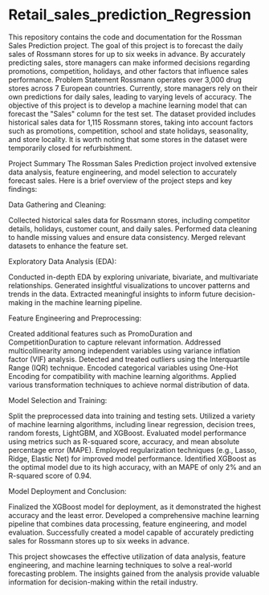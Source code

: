 # Retail_sales_prediction_Regression
This repository contains the code and documentation for the Rossman Sales Prediction project. The goal of this project is to forecast the daily sales of Rossmann stores for up to six weeks in advance. By accurately predicting sales, store managers can make informed decisions regarding promotions, competition, holidays, and other factors that influence sales performance.
Problem Statement
Rossmann operates over 3,000 drug stores across 7 European countries. Currently, store managers rely on their own predictions for daily sales, leading to varying levels of accuracy. The objective of this project is to develop a machine learning model that can forecast the "Sales" column for the test set. The dataset provided includes historical sales data for 1,115 Rossmann stores, taking into account factors such as promotions, competition, school and state holidays, seasonality, and store locality. It is worth noting that some stores in the dataset were temporarily closed for refurbishment.

Project Summary
The Rossman Sales Prediction project involved extensive data analysis, feature engineering, and model selection to accurately forecast sales. Here is a brief overview of the project steps and key findings:

Data Gathering and Cleaning:

Collected historical sales data for Rossmann stores, including competitor details, holidays, customer count, and daily sales. Performed data cleaning to handle missing values and ensure data consistency. Merged relevant datasets to enhance the feature set.

Exploratory Data Analysis (EDA):

Conducted in-depth EDA by exploring univariate, bivariate, and multivariate relationships. Generated insightful visualizations to uncover patterns and trends in the data. Extracted meaningful insights to inform future decision-making in the machine learning pipeline.

Feature Engineering and Preprocessing:

Created additional features such as PromoDuration and CompetitionDuration to capture relevant information. Addressed multicollinearity among independent variables using variance inflation factor (VIF) analysis. Detected and treated outliers using the Interquartile Range (IQR) technique. Encoded categorical variables using One-Hot Encoding for compatibility with machine learning algorithms. Applied various transformation techniques to achieve normal distribution of data.

Model Selection and Training:

Split the preprocessed data into training and testing sets. Utilized a variety of machine learning algorithms, including linear regression, decision trees, random forests, LightGBM, and XGBoost. Evaluated model performance using metrics such as R-squared score, accuracy, and mean absolute percentage error (MAPE). Employed regularization techniques (e.g., Lasso, Ridge, Elastic Net) for improved model performance. Identified XGBoost as the optimal model due to its high accuracy, with an MAPE of only 2% and an R-squared score of 0.94.

Model Deployment and Conclusion:

Finalized the XGBoost model for deployment, as it demonstrated the highest accuracy and the least error. Developed a comprehensive machine learning pipeline that combines data processing, feature engineering, and model evaluation. Successfully created a model capable of accurately predicting sales for Rossmann stores up to six weeks in advance.

This project showcases the effective utilization of data analysis, feature engineering, and machine learning techniques to solve a real-world forecasting problem. The insights gained from the analysis provide valuable information for decision-making within the retail industry.
